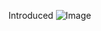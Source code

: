   Introduced
![Image](https://github.com/user-attachments/assets/74371ecd-aa5a-44b6-802d-307a2586d509)
